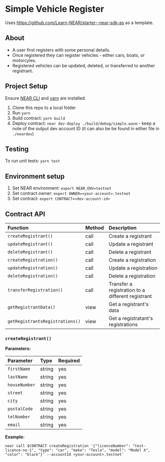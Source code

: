 # Simple Vehicle Register

Uses https://github.com/Learn-NEAR/starter--near-sdk-as as a template.

## About

- A user first registers with some personal details.
- Once registered they can register vehicles - either cars, boats, or motorcyles.
- Registered vehicles can be updated, deleted, or transferred to another registrant.

## Project Setup

Ensure [NEAR CLI](https://github.com/near/near-cli) and [yarn](https://github.com/yarnpkg/berry) are installed.

1. Clone this repo to a local folder
2. Run `yarn`
3. Build contract: `yarn build`
4. Deploy contract: `near dev-deploy ./build/debug/simple.wasm` - keep a note of the output dev account ID (it can also be be found in either file in `./neardev`)

## Testing

To run unit tests: `yarn test`

## Environment setup

1. Set NEAR environment: `export NEAR_ENV=testnet`
2. Set contract owner: `export OWNER=<your-account>.testnet`
3. Set contract: `export CONTRACT=<dev-account-id>`

## Contract API

| Function                        | Method | Description                                       |
| :------------------------------ | :----- | :------------------------------------------------ |
| `createRegistrant()`            | call   | Create a registrant                               |
| `updateRegistrant()`            | call   | Update a registrant                               |
| `deleteRegistrant()`            | call   | Delete a registrant                               |
| `createRegistration()`          | call   | Create a registration                             |
| `updateRegistration()`          | call   | Update a registration                             |
| `deleteRegistration()`          | call   | Delete a registration                             |
| `transferRegistration()`        | call   | Transfer a registration to a different registrant |
| `getRegistrantData()`           | view   | Get a registrant's data                           |
| `getRegistrantsRegistrations()` | view   | Get a registratant's registrations                |

### `createRegistrant()`

**Parameters:**

| Parameter     | Type   | Required |
| :------------ | :----- | :------- |
| `firstName`   | string | yes      |
| `lastName`    | string | yes      |
| `houseNumber` | string | yes      |
| `street`      | string | yes      |
| `city`        | string | yes      |
| `postalCode`  | string | yes      |
| `telNumber`   | string | yes      |
| `email`       | string | yes      |

**Example:**

```
near call $CONTRACT createRegistration '{"licenceNumber": "test-licence-no-1", "type": "car", "make": "Tesla", "model": "Model X", "color": "black"}' --accountId <your-account>.testnet`
```
